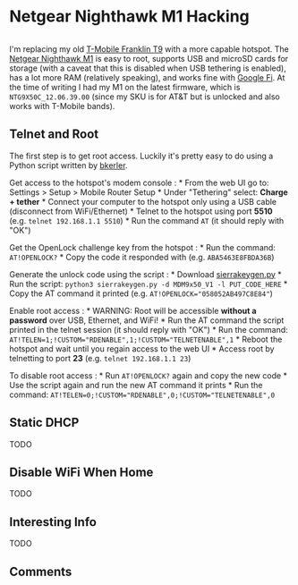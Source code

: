 # Netgear Nighthawk M1 Hacking

```{tags} hacking, hotspot
```

I'm replacing my old [T-Mobile Franklin T9](../../franklin_t9) with a more capable hotspot. The
[Netgear Nighthawk M1](https://www.netgear.com/home/mobile-wifi/hotspots/mr1100/) is easy to root, supports USB and microSD
cards for storage (with a caveat that this is disabled when USB tethering is enabled), has a lot more RAM (relatively
speaking), and works fine with [Google Fi](https://fi.google.com/about). At the time of writing I had my M1 on the latest
firmware, which is `NTG9X50C_12.06.39.00` (since my SKU is for AT&T but is unlocked and also works with T-Mobile bands).

## Telnet and Root

The first step is to get root access. Luckily it's pretty easy to do using a Python script written by
[bkerler](https://github.com/bkerler).

Get access to the hotspot's modem console
:   * From the web UI go to: Settings > Setup > Mobile Router Setup
    * Under "Tethering" select: **Charge + tether**
    * Connect your computer to the hotspot only using a USB cable (disconnect from WiFi/Ethernet)
    * Telnet to the hotspot using port **5510** (e.g. `telnet 192.168.1.1 5510`)
    * Run the command `AT` (it should reply with "OK")

Get the OpenLock challenge key from the hotspot
:   * Run the command: `AT!OPENLOCK?`
    * Copy the code it responded with (e.g. `ABA5463E8FBDA36B`)

Generate the unlock code using the script
:   * Download [sierrakeygen.py](../../_static/sierrakeygen.py)
    * Run the script: `python3 sierrakeygen.py -d MDM9x50_V1 -l PUT_CODE_HERE`
    * Copy the AT command it printed (e.g. `AT!OPENLOCK="058052AB497C8E84"`)

Enable root access
:   * WARNING: Root will be accessible **without a password** over USB, Ethernet, and WiFi!
    * Run the AT command the script printed in the telnet session (it should reply with "OK")
    * Run the command: `AT!TELEN=1;!CUSTOM="RDENABLE",1;!CUSTOM="TELNETENABLE",1`
    * Reboot the hotspot and wait until you regain access to the web UI
    * Access root by telnetting to port **23** (e.g. `telnet 192.168.1.1 23`)

To disable root access
:   * Run `AT!OPENLOCK?` again and copy the new code
    * Use the script again and run the new AT command it prints
    * Run the command: `AT!TELEN=0;!CUSTOM="RDENABLE",0;!CUSTOM="TELNETENABLE",0`

## Static DHCP

TODO

## Disable WiFi When Home

TODO

## Interesting Info

TODO

## Comments

```{disqus}
```
